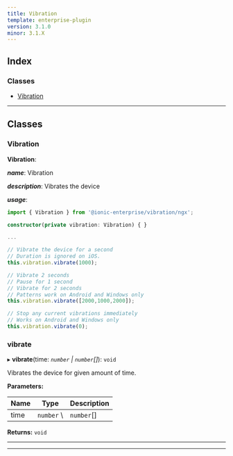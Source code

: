 ```yaml
---
title: Vibration
template: enterprise-plugin
version: 3.1.0
minor: 3.1.X
---
```




## Index

### Classes

* [Vibration](#vibration)

* * *

## Classes

<a id="vibration"></a>

### Vibration

**Vibration**:

***name***: Vibration

***description***: Vibrates the device

***usage***:

```typescript
import { Vibration } from '@ionic-enterprise/vibration/ngx';

constructor(private vibration: Vibration) { }

...

// Vibrate the device for a second
// Duration is ignored on iOS.
this.vibration.vibrate(1000);

// Vibrate 2 seconds
// Pause for 1 second
// Vibrate for 2 seconds
// Patterns work on Android and Windows only
this.vibration.vibrate([2000,1000,2000]);

// Stop any current vibrations immediately
// Works on Android and Windows only
this.vibration.vibrate(0);
```

<a id="vibration.vibrate"></a>

### vibrate

▸ **vibrate**(time: *`number` \| `number`[]*): `void`

Vibrates the device for given amount of time.

**Parameters:**

| Name | Type        | Description                                                                                                                                                   |
| ---- | ----------- | ------------------------------------------------------------------------------------------------------------------------------------------------------------- |
| time | `number` \ | `number`[] | Milliseconds to vibrate the device. If passed an array of numbers, it will define a vibration pattern. Pass 0 to stop any vibration immediately. |

**Returns:** `void`

* * *

* * *
